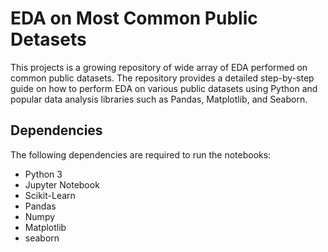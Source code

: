 
# EDA on Most Common Public Detasets

This projects is a growing repository of wide array of EDA performed on common public datasets. The repository provides a detailed step-by-step guide on how to perform EDA on various public datasets using Python and popular data analysis libraries such as Pandas, Matplotlib, and Seaborn.

## Dependencies

The following dependencies are required to run the notebooks:

- Python 3
- Jupyter Notebook
- Scikit-Learn
- Pandas
- Numpy
- Matplotlib
- seaborn



